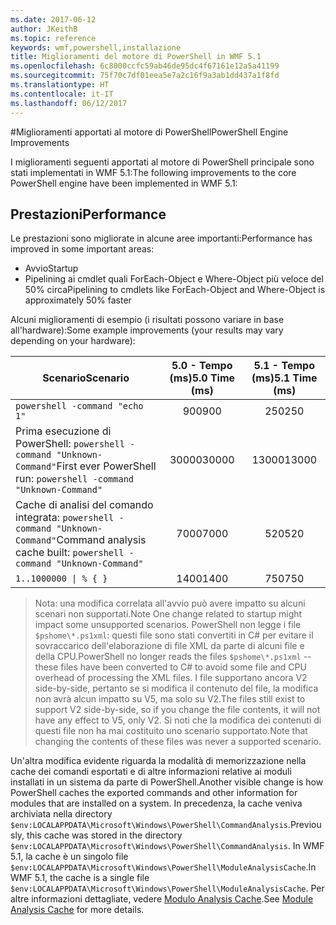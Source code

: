 ```yaml
---
ms.date: 2017-06-12
author: JKeithB
ms.topic: reference
keywords: wmf,powershell,installazione
title: Miglioramenti del motore di PowerShell in WMF 5.1
ms.openlocfilehash: 6c8000ccfc59ab46de95dc4f67161e12a5a41199
ms.sourcegitcommit: 75f70c7df01eea5e7a2c16f9a3ab1dd437a1f8fd
ms.translationtype: HT
ms.contentlocale: it-IT
ms.lasthandoff: 06/12/2017
---
```

#<a name="powershell-engine-improvements"></a><span data-ttu-id="6ff9c-103">Miglioramenti apportati al motore di PowerShell</span><span class="sxs-lookup"><span data-stu-id="6ff9c-103">PowerShell Engine Improvements</span></span>

<span data-ttu-id="6ff9c-104">I miglioramenti seguenti apportati al motore di PowerShell principale sono stati implementati in WMF 5.1:</span><span class="sxs-lookup"><span data-stu-id="6ff9c-104">The following improvements to the core PowerShell engine have been implemented in WMF 5.1:</span></span>


## <a name="performance"></a><span data-ttu-id="6ff9c-105">Prestazioni</span><span class="sxs-lookup"><span data-stu-id="6ff9c-105">Performance</span></span> ##

<span data-ttu-id="6ff9c-106">Le prestazioni sono migliorate in alcune aree importanti:</span><span class="sxs-lookup"><span data-stu-id="6ff9c-106">Performance has improved in some important areas:</span></span>

- <span data-ttu-id="6ff9c-107">Avvio</span><span class="sxs-lookup"><span data-stu-id="6ff9c-107">Startup</span></span>
- <span data-ttu-id="6ff9c-108">Pipelining ai cmdlet quali ForEach-Object e Where-Object più veloce del 50% circa</span><span class="sxs-lookup"><span data-stu-id="6ff9c-108">Pipelining to cmdlets like ForEach-Object and Where-Object is approximately 50% faster</span></span> 

<span data-ttu-id="6ff9c-109">Alcuni miglioramenti di esempio (i risultati possono variare in base all'hardware):</span><span class="sxs-lookup"><span data-stu-id="6ff9c-109">Some example improvements (your results may vary depending on your hardware):</span></span> 

| <span data-ttu-id="6ff9c-110">Scenario</span><span class="sxs-lookup"><span data-stu-id="6ff9c-110">Scenario</span></span> | <span data-ttu-id="6ff9c-111">5.0 - Tempo (ms)</span><span class="sxs-lookup"><span data-stu-id="6ff9c-111">5.0 Time (ms)</span></span> | <span data-ttu-id="6ff9c-112">5.1 - Tempo (ms)</span><span class="sxs-lookup"><span data-stu-id="6ff9c-112">5.1 Time (ms)</span></span> |
| -------- | :---------------: | :---------------: |
| `powershell -command "echo 1"` | <span data-ttu-id="6ff9c-113">900</span><span class="sxs-lookup"><span data-stu-id="6ff9c-113">900</span></span> | <span data-ttu-id="6ff9c-114">250</span><span class="sxs-lookup"><span data-stu-id="6ff9c-114">250</span></span> |
| <span data-ttu-id="6ff9c-115">Prima esecuzione di PowerShell: `powershell -command "Unknown-Command"`</span><span class="sxs-lookup"><span data-stu-id="6ff9c-115">First ever PowerShell run: `powershell -command "Unknown-Command"`</span></span> | <span data-ttu-id="6ff9c-116">30000</span><span class="sxs-lookup"><span data-stu-id="6ff9c-116">30000</span></span> | <span data-ttu-id="6ff9c-117">13000</span><span class="sxs-lookup"><span data-stu-id="6ff9c-117">13000</span></span> |
| <span data-ttu-id="6ff9c-118">Cache di analisi del comando integrata: `powershell -command "Unknown-Command"`</span><span class="sxs-lookup"><span data-stu-id="6ff9c-118">Command analysis cache built: `powershell -command "Unknown-Command"`</span></span> | <span data-ttu-id="6ff9c-119">7000</span><span class="sxs-lookup"><span data-stu-id="6ff9c-119">7000</span></span> | <span data-ttu-id="6ff9c-120">520</span><span class="sxs-lookup"><span data-stu-id="6ff9c-120">520</span></span> |
| <code>1..1000000 &#124; % { }</code> | <span data-ttu-id="6ff9c-121">1400</span><span class="sxs-lookup"><span data-stu-id="6ff9c-121">1400</span></span> | <span data-ttu-id="6ff9c-122">750</span><span class="sxs-lookup"><span data-stu-id="6ff9c-122">750</span></span> |
  
> <span data-ttu-id="6ff9c-123">Nota: una modifica correlata all'avvio può avere impatto su alcuni scenari non supportati.</span><span class="sxs-lookup"><span data-stu-id="6ff9c-123">Note One change related to startup might impact some unsupported scenarios.</span></span> 
> <span data-ttu-id="6ff9c-124">PowerShell non legge i file `$pshome\*.ps1xml`: questi file sono stati convertiti in C# per evitare il sovraccarico dell'elaborazione di file XML da parte di alcuni file e della CPU.</span><span class="sxs-lookup"><span data-stu-id="6ff9c-124">PowerShell no longer reads the files `$pshome\*.ps1xml` -- these files have been converted to C# to avoid some file and CPU overhead of processing the XML files.</span></span> 
<span data-ttu-id="6ff9c-125">I file supportano ancora V2 side-by-side, pertanto se si modifica il contenuto del file, la modifica non avrà alcun impatto su V5, ma solo su V2.</span><span class="sxs-lookup"><span data-stu-id="6ff9c-125">The files still exist to support V2 side-by-side, so if you change the file contents, it will not have any effect to V5, only V2.</span></span> 
<span data-ttu-id="6ff9c-126">Si noti che la modifica dei contenuti di questi file non ha mai costituito uno scenario supportato.</span><span class="sxs-lookup"><span data-stu-id="6ff9c-126">Note that changing the contents of these files was never a supported scenario.</span></span>

<span data-ttu-id="6ff9c-127">Un'altra modifica evidente riguarda la modalità di memorizzazione nella cache dei comandi esportati e di altre informazioni relative ai moduli installati in un sistema da parte di PowerShell.</span><span class="sxs-lookup"><span data-stu-id="6ff9c-127">Another visible change is how PowerShell caches the exported commands and other information for modules that are installed on a system.</span></span> <span data-ttu-id="6ff9c-128">In precedenza, la cache veniva archiviata nella directory `$env:LOCALAPPDATA\Microsoft\Windows\PowerShell\CommandAnalysis`.</span><span class="sxs-lookup"><span data-stu-id="6ff9c-128">Previously, this cache was stored in the directory `$env:LOCALAPPDATA\Microsoft\Windows\PowerShell\CommandAnalysis`.</span></span> <span data-ttu-id="6ff9c-129">In WMF 5.1, la cache è un singolo file `$env:LOCALAPPDATA\Microsoft\Windows\PowerShell\ModuleAnalysisCache`.</span><span class="sxs-lookup"><span data-stu-id="6ff9c-129">In WMF 5.1, the cache is a single file `$env:LOCALAPPDATA\Microsoft\Windows\PowerShell\ModuleAnalysisCache`.</span></span>
<span data-ttu-id="6ff9c-130">Per altre informazioni dettagliate, vedere [Modulo Analysis Cache](scenarios-features.md#module-analysis-cache).</span><span class="sxs-lookup"><span data-stu-id="6ff9c-130">See [Module Analysis Cache](scenarios-features.md#module-analysis-cache) for more details.</span></span>

